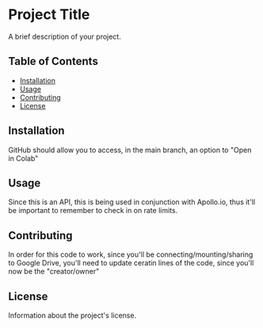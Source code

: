 # Project Title

A brief description of your project.

## Table of Contents
- [Installation](#installation)
- [Usage](#usage)
- [Contributing](#contributing)
- [License](#license)

## Installation

GitHub should allow you to access, in the main branch, an option to "Open in Colab"


## Usage

Since this is an API, this is being used in conjunction with Apollo.io, thus it'll be important to remember to check in on rate limits. 

## Contributing

In order for this code to work, since you'll be connecting/mounting/sharing to Google Drive, you'll need to update ceratin lines of the code, since you'll now be the "creator/owner"

## License

Information about the project's license.
